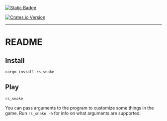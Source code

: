 [![Static Badge](https://img.shields.io/badge/github-friedlandaaron%2Frs__snake-8da0cb?style=for-the-badge&logo=github&labelColor=555555)](https://github.com/FriedlandAaron/rs_snake)

[![Crates.io Version](https://img.shields.io/crates/v/rs_snake?style=for-the-badge&logo=rust&color=fc8d62)
](https://crates.io/crates/rs_snake)

---

# README

## Install ##

`cargo install rs_snake`

## Play ##

`rs_snake`

You can pass arguments to the program to customize some things in the game. Run `rs_snake -h` for info on what arguments are supported.
